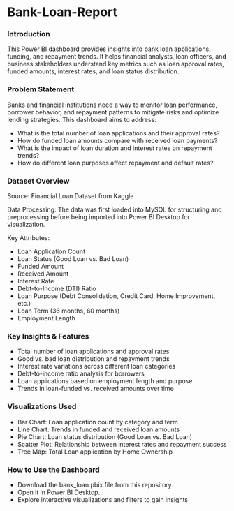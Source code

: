 # Bank-Loan-Report

### Introduction

This Power BI dashboard provides insights into bank loan applications, funding, and repayment trends. It helps financial analysts, loan officers, and business stakeholders understand key metrics such as loan approval rates, funded amounts, interest rates, and loan status distribution.

### Problem Statement

Banks and financial institutions need a way to monitor loan performance, borrower behavior, and repayment patterns to mitigate risks and optimize lending strategies. This dashboard aims to address:

* What is the total number of loan applications and their approval rates?
* How do funded loan amounts compare with received loan payments?
* What is the impact of loan duration and interest rates on repayment trends?
* How do different loan purposes affect repayment and default rates?

### Dataset Overview

Source: Financial Loan Dataset from Kaggle

Data Processing: The data was first loaded into MySQL for structuring and preprocessing before being imported into Power BI Desktop for visualization.

Key Attributes:

* Loan Application Count
* Loan Status (Good Loan vs. Bad Loan)
* Funded Amount
* Received Amount
* Interest Rate
* Debt-to-Income (DTI) Ratio
* Loan Purpose (Debt Consolidation, Credit Card, Home Improvement, etc.)
* Loan Term (36 months, 60 months)
* Employment Length

### Key Insights & Features

* Total number of loan applications and approval rates
* Good vs. bad loan distribution and repayment trends
* Interest rate variations across different loan categories
* Debt-to-income ratio analysis for borrowers
* Loan applications based on employment length and purpose
* Trends in loan-funded vs. received amounts over time

### Visualizations Used

* Bar Chart: Loan application count by category and term
* Line Chart: Trends in funded and received loan amounts
* Pie Chart: Loan status distribution (Good Loan vs. Bad Loan)
* Scatter Plot: Relationship between interest rates and repayment success
* Tree Map: Total Loan application by Home Ownership
  
### How to Use the Dashboard

* Download the bank_loan.pbix file from this repository.
* Open it in Power BI Desktop.
* Explore interactive visualizations and filters to gain insights
